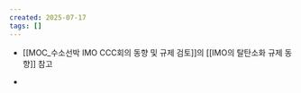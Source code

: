 ```yaml
---
created: 2025-07-17
tags: []
---
```

- [[MOC_수소선박 IMO CCC회의 동향 및 규제 검토]]의 [[IMO의 탈탄소화 규제 동향]] 참고

- 